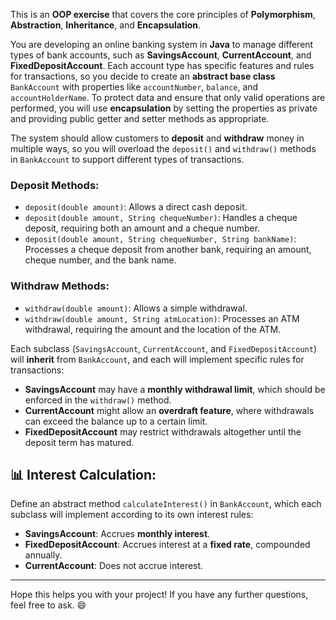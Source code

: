 

This is an **OOP exercise** that covers the core principles of **Polymorphism**, **Abstraction**, **Inheritance**, and **Encapsulation**.

You are developing an online banking system in **Java** to manage different types of bank accounts, such as **SavingsAccount**, **CurrentAccount**, and **FixedDepositAccount**. Each account type has specific features and rules for transactions, so you decide to create an **abstract base class** `BankAccount` with properties like `accountNumber`, `balance`, and `accountHolderName`. To protect data and ensure that only valid operations are performed, you will use **encapsulation** by setting the properties as private and providing public getter and setter methods as appropriate.



The system should allow customers to **deposit** and **withdraw** money in multiple ways, so you will overload the `deposit()` and `withdraw()` methods in `BankAccount` to support different types of transactions.

### **Deposit Methods**:
- `deposit(double amount)`: Allows a direct cash deposit.
- `deposit(double amount, String chequeNumber)`: Handles a cheque deposit, requiring both an amount and a cheque number.
- `deposit(double amount, String chequeNumber, String bankName)`: Processes a cheque deposit from another bank, requiring an amount, cheque number, and the bank name.

### **Withdraw Methods**:
- `withdraw(double amount)`: Allows a simple withdrawal.
- `withdraw(double amount, String atmLocation)`: Processes an ATM withdrawal, requiring the amount and the location of the ATM.

Each subclass (`SavingsAccount`, `CurrentAccount`, and `FixedDepositAccount`) will **inherit** from `BankAccount`, and each will implement specific rules for transactions:

- **SavingsAccount** may have a **monthly withdrawal limit**, which should be enforced in the `withdraw()` method.
- **CurrentAccount** might allow an **overdraft feature**, where withdrawals can exceed the balance up to a certain limit.
- **FixedDepositAccount** may restrict withdrawals altogether until the deposit term has matured.

## 📊 **Interest Calculation**:

Define an abstract method `calculateInterest()` in `BankAccount`, which each subclass will implement according to its own interest rules:
- **SavingsAccount**: Accrues **monthly interest**.
- **FixedDepositAccount**: Accrues interest at a **fixed rate**, compounded annually.
- **CurrentAccount**: Does not accrue interest.

---

Hope this helps you with your project! If you have any further questions, feel free to ask. 😄


